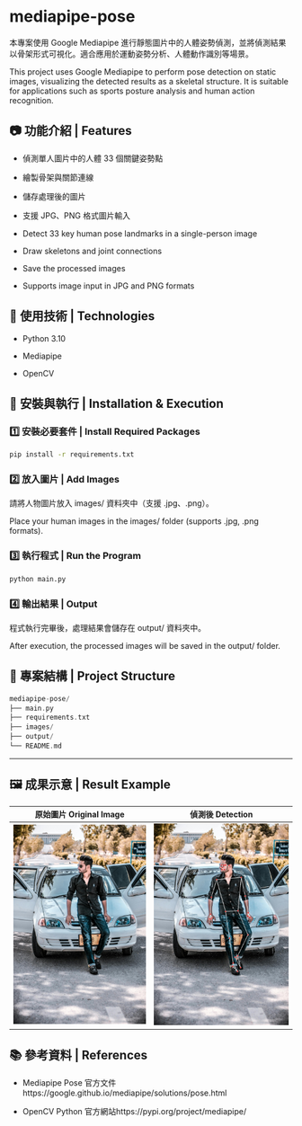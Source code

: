 # mediapipe-pose

本專案使用 Google Mediapipe 進行靜態圖片中的人體姿勢偵測，並將偵測結果以骨架形式可視化。適合應用於運動姿勢分析、人體動作識別等場景。

This project uses Google Mediapipe to perform pose detection on static images, visualizing the detected results as a skeletal structure. It is suitable for applications such as sports posture analysis and human action recognition.

## 📷 功能介紹 | Features

- 偵測單人圖片中的人體 33 個關鍵姿勢點

- 繪製骨架與關節連線

- 儲存處理後的圖片

- 支援 JPG、PNG 格式圖片輸入

- Detect 33 key human pose landmarks in a single-person image

- Draw skeletons and joint connections

- Save the processed images

- Supports image input in JPG and PNG formats

## 🔧 使用技術 | Technologies

- Python 3.10

- Mediapipe

- OpenCV

## 🚀 安裝與執行 | Installation & Execution

### 1️⃣ 安裝必要套件 | Install Required Packages
```bash
pip install -r requirements.txt
```
### 2️⃣ 放入圖片 | Add Images

請將人物圖片放入 images/ 資料夾中（支援 .jpg、.png）。

Place your human images in the images/ folder (supports .jpg, .png formats).

### 3️⃣ 執行程式 | Run the Program
```bash
python main.py
```

### 4️⃣ 輸出結果 | Output

程式執行完畢後，處理結果會儲存在 output/ 資料夾中。

After execution, the processed images will be saved in the output/ folder.

## 📁 專案結構 | Project Structure
```cpp
mediapipe-pose/
├── main.py
├── requirements.txt
├── images/
├── output/
└── README.md
```
---

## 🖼️ 成果示意 | Result Example

| 原始圖片 Original Image | 偵測後 Detection |
|----------|---------|
| <img src="images/image1.jpg" width="300"/> | <img src="output/image1.jpg" width="300"/> |

## 📚 參考資料 | References
- Mediapipe Pose 官方文件https://google.github.io/mediapipe/solutions/pose.html

- OpenCV Python 官方網站https://pypi.org/project/mediapipe/